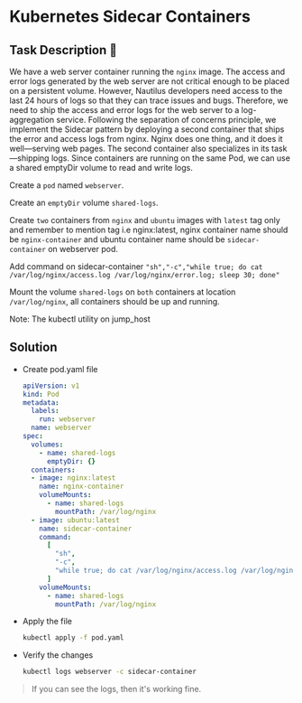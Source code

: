 # Kubernetes Sidecar Containers

## Task Description 📔

We have a web server container running the `nginx` image. The access and error logs generated by the web server are not critical enough to be placed on a persistent volume. However, Nautilus developers need access to the last 24 hours of logs so that they can trace issues and bugs. Therefore, we need to ship the access and error logs for the web server to a log-aggregation service. Following the separation of concerns principle, we implement the Sidecar pattern by deploying a second container that ships the error and access logs from nginx. Nginx does one thing, and it does it well—serving web pages. The second container also specializes in its task—shipping logs. Since containers are running on the same Pod, we can use a shared emptyDir volume to read and write logs.

Create a `pod` named `webserver`.

Create an `emptyDir` volume `shared-logs`.

Create `two` containers from `nginx` and `ubuntu` images with `latest` tag only and remember to mention tag i.e nginx:latest, nginx container name should be `nginx-container` and ubuntu container name should be `sidecar-container` on webserver pod.

Add command on sidecar-container `"sh","-c","while true; do cat /var/log/nginx/access.log /var/log/nginx/error.log; sleep 30; done"`

Mount the volume `shared-logs` on `both` containers at location `/var/log/nginx`, all containers should be up and running.

Note: The kubectl utility on jump_host 

## Solution
- Create pod.yaml file
  ```yaml
  apiVersion: v1
  kind: Pod
  metadata:
    labels:
      run: webserver
    name: webserver
  spec:
    volumes:
      - name: shared-logs
        emptyDir: {}
    containers:
    - image: nginx:latest
      name: nginx-container
      volumeMounts:
        - name: shared-logs
          mountPath: /var/log/nginx
    - image: ubuntu:latest
      name: sidecar-container
      command: 
        [
          "sh",
          "-c",
          "while true; do cat /var/log/nginx/access.log /var/log/nginx/error.log; sleep 30; done"
        ]
      volumeMounts:
        - name: shared-logs
          mountPath: /var/log/nginx
  ```


- Apply the file
  ```bash
  kubectl apply -f pod.yaml
  ```

- Verify the changes
  ```bash
  kubectl logs webserver -c sidecar-container
  ```
> If you can see the logs, then it's working fine.